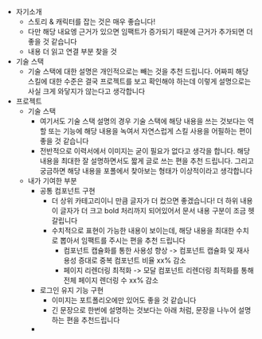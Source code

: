 - 자기소개
  - 스토리 & 캐릭터를 잡는 것은 매우 좋습니다!
  - 다만 해당 내요엥 근거가 있으면 임팩트가 증가되기 때문에 근거가 추가되면 더 좋을 것 같습니다
  - 내용 더 읽고 연결 부분 찾을 것
- 기술 스택
  - 기술 스택에 대한 설명은 개인적으로는 빼는 것을 추천 드립니다. 어짜피 해당 스킬에 대한 수준은 결국 프로젝트를 보고 확인해야 하는데 이렇게 설명으로는 사실 크게 와닿지가 않는다고 생각합니다
- 프로젝트
  - 기술 스택
    - 여기서도 기술 스택 설명의 경우 기술 스택에 해당 내용을 쓰는 것보다는 역할 또는 기능에 해당 내용을 녹여서 자연스럽게 스킬 사용을 어필하는 편이 좋을 것 같습니다
    - 전반적으로 이력서에서 이미지는 굳이 필요가 없다고 생각을 합니다. 해당 내용을 최대한 잘 설명하면서도 짧게 글로 쓰는 편을 추천 드립니다. 그리고 궁금하면 해당 내용을 포폴에서 찾아보는 형태가 이상적이라고 생각합니다
  - 내가 기여한 부분
    - 공통 컴포넌트 구현
      - 더 상위 카테고리이니 만큼 글자가 더 컸으면 좋겠습니다! 더 하위 내용이 글자가 더 크고 bold 처리까지 되어있어서 문서 내용 구분이 조금 헷갈립니다
      - 수치적으로 표현이 가능한 내용이 보이는데, 해당 내용을 최대한 수치로 뽑아서 임팩트를 주시는 편을 추천 드립니다
        - 컴포넌트 캡슐화를 통한 사용성 향상 -> 컴포넌트 캡슐화 및 재사용성 증대로 중복 컴포넌트 비율 xx% 감소
        - 페이지 리렌더링 최적화 -> 모달 컴포넌트 리렌더링 최적화를 통해 전체 페이지 렌더링 수 xx% 감소
    - 로그인 유지 기능 구현
      - 이미지는 포트폴리오에만 있어도 좋을 것 같습니다
      - 긴 문장으로 한번에 설명하는 것보다는 아래 처럼, 문장을 나누어 설명하는 편을 추천드립니다
    -
